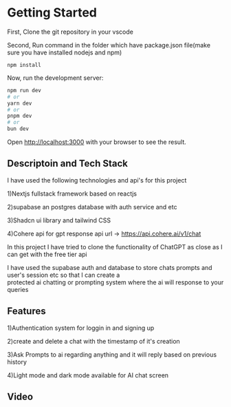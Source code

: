 # Getting Started

First, Clone the git repository in your vscode<br/>

Second, Run command in the folder which have package.json file(make sure you have installed nodejs and npm)

```
npm install
```

Now, run the development server:

```bash
npm run dev
# or
yarn dev
# or
pnpm dev
# or
bun dev
```

Open [http://localhost:3000](http://localhost:3000) with your browser to see the result.

## Descriptoin and Tech Stack

I have used the following technologies and api's for this project<br/>

1)Nextjs fullstack framework based on reactjs<br/>

2)supabase an postgres database with auth service and etc<br/>

3)Shadcn ui library and tailwind CSS <br/>

4)Cohere api for gpt response api url -> https://api.cohere.ai/v1/chat<br/>

In this project I have tried to clone the functionality of ChatGPT as close as I can get with the free tier api<br/>

I have used the supabase auth and database to store chats prompts and user's session etc so that I can create a <br/>
protected ai chatting or prompting system where the ai will response to your queries

## Features
1)Authentication system for loggin in and signing up<br/>

2)create and delete a chat with the timestamp of it's creation<br/>

3)Ask Prompts to ai regarding anything and it will reply based on previous history

4)Light mode and dark mode available for AI chat screen

## Video